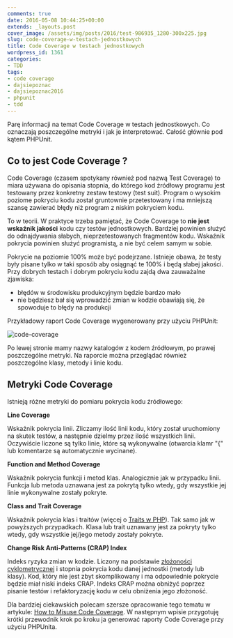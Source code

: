```yaml
---
comments: true
date: 2016-05-08 10:44:25+00:00
extends: _layouts.post
cover_image: /assets/img/posts/2016/test-986935_1280-300x225.jpg
slug: code-coverage-w-testach-jednostkowych
title: Code Coverage w testach jednostkowych
wordpress_id: 1361
categories:
- TDD
tags:
- code coverage
- dajsiepoznac
- dajsiepoznac2016
- phpunit
- tdd
---
```


Parę informacji na temat Code Coverage w testach jednostkowych. Co oznaczają poszczególne metryki i jak je interpretować. Całość głównie pod kątem PHPUnit.<!-- more -->


## Co to jest Code Coverage ?


Code Coverage (czasem spotykany również pod nazwą Test Coverage) to miara używana do opisania stopnia, do którego kod źródłowy programu jest testowany przez konkretny zestaw testowy (test suit). Program o wysokim poziome pokryciu kodu został gruntownie przetestowany i ma mniejszą szansę zawierać błędy niż program z niskim pokryciem kodu.

To w teorii. W praktyce trzeba pamiętać, że Code Coverage to **nie jest wskaźnik jakości** kodu czy testów jednostkowych. Bardziej powinien służyć do odnajdywania słabych, nieprzetestowanych fragmentów kodu. Wskaźnik pokrycia powinien służyć programistą, a nie być celem samym w sobie.

Pokrycie na poziomie 100% może być podejrzane. Istnieje obawa, że testy były pisane tylko w taki sposób aby osiągnąć te 100% i będą słabej jakości. Przy dobrych testach i dobrym pokryciu kodu zajdą dwa zauważalne zjawiska:

  * błędów w środowisku produkcyjnym będzie bardzo mało
  * nie będziesz bał się wprowadzić zmian w kodzie obawiają się, że spowoduje to błędy na produkcji

Przykładowy raport Code Coverage wygenerowany przy użyciu PHPUnit:

![code-coverage](/assets/img/posts/2016/code-coverage.png)

Po lewej stronie mamy nazwy katalogów z kodem źródłowym, po prawej poszczególne metryki. Na raporcie można przeglądać również poszczególne klasy, metody i linie kodu.


## Metryki Code Coverage


Istnieją różne metryki do pomiaru pokrycia kodu źródłowego:

**Line Coverage**

Wskaźnik pokrycia linii. Zliczamy ilość linii kodu, który został uruchomiony na skutek testów, a następnie dzielmy przez ilość wszystkich linii. Oczywiście liczone są tylko linie, które są wykonywalne (otwarcia klamr "{" lub komentarze są automatycznie wycinane).

**Function and Method Coverage**

Wskaźnik pokrycia funkcji i metod klas. Analogicznie jak w przypadku linii. Funkcja lub metoda uznawana jest za pokrytą tylko wtedy, gdy wszystkie jej linie wykonywalne zostały pokryte.

**Class and Trait Coverage**

Wskaźnik pokrycia klas i traitów (więcej o [Traits w PHP](https://itcraftsman.pl/jak-korzystac-z-traits-w-php/)). Tak samo jak w powyższych przypadkach. Klasa lub trait uznawany jest za pokryty tylko wtedy, gdy wszystkie jej/jego metody zostały pokryte.

**Change Risk Anti-Patterns (CRAP) Index**

Indeks ryzyka zmian w kodzie. Liczony na podstawie [złożoności cyklometrycznej](https://pl.wikipedia.org/wiki/Z%C5%82o%C5%BCono%C5%9B%C4%87_cyklomatyczna) i stopnia pokrycia kodu danej jednostki (metody lub klasy). Kod, który nie jest zbyt skomplikowany i ma odpowiednie pokrycie będzie miał niski indeks CRAP. Indeks CRAP można obniżyć poprzez pisanie testów i refaktoryzację kodu w celu obniżenia jego złożoność.


Dla bardziej ciekawskich polecam szersze opracowanie tego tematu w artykule: [How to Misuse Code Coverage](https://www.exampler.com/testing-com/writings/coverage.pdf). W następnym wpisie przygotuję krótki przewodnik krok po kroku ja generować raporty Code Coverage przy użyciu PHPUnita.
